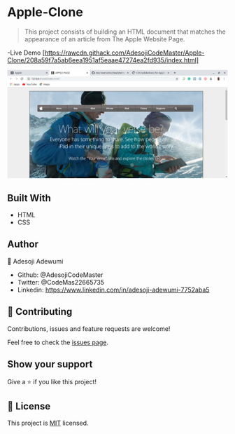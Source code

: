 # Apple-Clone

> This project consists of building an HTML document that matches the appearance of an article from The Apple Website Page.

-Live Demo [https://rawcdn.githack.com/AdesojiCodeMaster/Apple-Clone/208a59f7a5ab6eea1951af5eaae47274ea2fd935/index.html]

![screenshot](./assets/img/Apple-clone-screenshot.png)



## Built With

- HTML
- CSS


## Author


 👤 Adesoji Adewumi

- Github: @AdesojiCodeMaster
- Twitter: @CodeMas22665735
- Linkedin: https://www.linkedin.com/in/adesoji-adewumi-7752aba5

## 🤝 Contributing

Contributions, issues and feature requests are welcome!

Feel free to check the [issues page](https://github.com/AdesojiCodeMaster/Apple-Clone/issues).

## Show your support

Give a ⭐️ if you like this project!

## 📝 License

This project is [MIT](lic.url) licensed.


